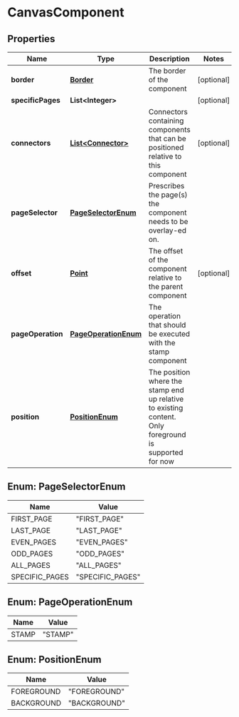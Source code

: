 
# CanvasComponent

## Properties
Name | Type | Description | Notes
------------ | ------------- | ------------- | -------------
**border** | [**Border**](Border.md) | The border of the component |  [optional]
**specificPages** | **List&lt;Integer&gt;** |  |  [optional]
**connectors** | [**List&lt;Connector&gt;**](Connector.md) | Connectors containing components that can be positioned relative to this component |  [optional]
**pageSelector** | [**PageSelectorEnum**](#PageSelectorEnum) | Prescribes the page(s) the component needs to be overlay-ed on. | 
**offset** | [**Point**](Point.md) | The offset of the component relative to the parent component |  [optional]
**pageOperation** | [**PageOperationEnum**](#PageOperationEnum) | The operation that should be executed with the stamp component | 
**position** | [**PositionEnum**](#PositionEnum) | The position where the stamp end up relative to existing content. Only foreground is supported for now | 


<a name="PageSelectorEnum"></a>
## Enum: PageSelectorEnum
Name | Value
---- | -----
FIRST_PAGE | &quot;FIRST_PAGE&quot;
LAST_PAGE | &quot;LAST_PAGE&quot;
EVEN_PAGES | &quot;EVEN_PAGES&quot;
ODD_PAGES | &quot;ODD_PAGES&quot;
ALL_PAGES | &quot;ALL_PAGES&quot;
SPECIFIC_PAGES | &quot;SPECIFIC_PAGES&quot;


<a name="PageOperationEnum"></a>
## Enum: PageOperationEnum
Name | Value
---- | -----
STAMP | &quot;STAMP&quot;


<a name="PositionEnum"></a>
## Enum: PositionEnum
Name | Value
---- | -----
FOREGROUND | &quot;FOREGROUND&quot;
BACKGROUND | &quot;BACKGROUND&quot;



